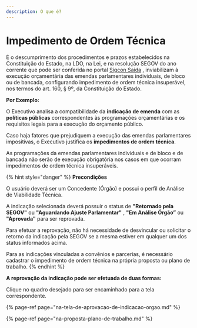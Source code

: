 ```yaml
---
description: O que é?
---
```


# Impedimento de Ordem Técnica

É o descumprimento dos procedimentos e prazos estabelecidos na Constituição do Estado, na LDO, na Lei, e na resolução SEGOV  do ano corrente que pode ser conferida no portal  [Sigcon Saida](http://www.sigconsaida.mg.gov.br/emendas/) , inviabilizam à execução orçamentária das emendas parlamentares individuais, de bloco ou de bancada, configurando impedimento de ordem técnica insuperável, nos termos do art. 160, § 9º, da Constituição do Estado.

**Por Exemplo:**

O Executivo analisa a compatibilidade da **indicação de emenda** com as **políticas públicas** correspondentes às programações orçamentárias e os requisitos legais para a execução do orçamento público. 

Caso haja fatores que prejudiquem a execução das emendas parlamentares impositivas, o Executivo justifica os **impedimentos de ordem técnica**.

As programações da emendas parlamentares individuais e de bloco e de bancada não serão de execução obrigatória nos casos em que ocorram impedimentos de ordem técnica insuperáveis.

{% hint style="danger" %}
**Precondições**

O usuário deverá ser um Concedente \(Órgão\) e possui o perfil de Análise de Viabilidade Técnica.  
  
A indicação selecionada deverá possuir o status de **"Retornado pela SEGOV"** ou **"Aguardando Ajuste Parlamentar"** , **"Em Análise Órgão”** ou **"Aprovada"** para ser reprovada.

Para efetuar a reprovação, não há necessidade de desvincular ou solicitar o retorno da indicação pela SEGOV se a mesma estiver em qualquer um dos status informados acima.

Para as indicações vinculadas a convênios e parcerias, é necessário cadastrar o impedimento de ordem técnica na própria proposta ou plano de trabalho.
{% endhint %}

 **A reprovação da indicação pode ser efetuada de duas formas:**

Clique no quadro desejado para ser encaminhado para a tela correspondente.

{% page-ref page="na-tela-de-aprovacao-de-indicacao-orgao.md" %}

{% page-ref page="na-proposta-plano-de-trabalho.md" %}



